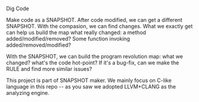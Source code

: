 Dig Code

Make code as a SNAPSHOT.
After code modified, we can get a different SNAPSHOT. With the compasion, we can find changes.
What we exactly get can help us build the map what really changed: a method added/modified/removed? 
Some function invoking added/removed/modified?

With the SNAPSHOT, we can build the program revolution map: what we changed? what's the code hot-point? 
If it's a bug-fix, can we make the RULE and find more similar issues?

This project is part of SNAPSHOT maker. 
We mainly focus on C-like language in this repo -- as you saw we adopted LLVM+CLANG as the analyzing engine.
